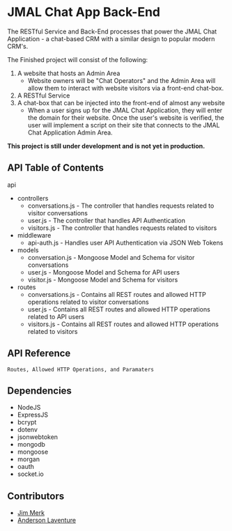 # JMAL Chat App Back-End

The RESTful Service and Back-End processes that power the JMAL Chat Application - a chat-based CRM with a similar design to popular modern CRM's.

The Finished project will consist of the following:

1. A website that hosts an Admin Area
   - Website owners will be "Chat Operators" and the Admin Area will allow them to interact with website visitors via a front-end chat-box.
2. A RESTful Service
3. A chat-box that can be injected into the front-end of almost any website
   - When a user signs up for the JMAL Chat Application, they will enter the domain for their website. Once the user's website is verified,
   the user will implement a script on their site that connects to the JMAL Chat Application Admin Area.

**This project is still under development and is not yet in production.**

## API Table of Contents

api
 - controllers
   - conversations.js - The controller that handles requests related to visitor conversations
   - user.js - The controller that handles API Authentication
   - visitors.js - The controller that handles requests related to visitors
 - middleware
   - api-auth.js - Handles user API Authentication via JSON Web Tokens
 - models
   - conversation.js - Mongoose Model and Schema for visitor conversations
   - user.js - Mongoose Model and Schema for API users
   - visitor.js - Mongoose Model and Schema for visitors
 - routes
   - conversations.js - Contains all REST routes and allowed HTTP operations related to visitor conversations
   - user.js - Contains all REST routes and allowed HTTP operations related to API users
   - visitors.js - Contains all REST routes and allowed HTTP operations related to visitors

## API Reference

`Routes, Allowed HTTP Operations, and Paramaters`





## Dependencies

* NodeJS
* ExpressJS
* bcrypt
* dotenv
* jsonwebtoken
* mongodb
* mongoose
* morgan
* oauth
* socket.io

## Contributors

* [Jim Merk](https://github.com/jamesmerk)
* [Anderson Laventure](https://github.com/Camus1859)


